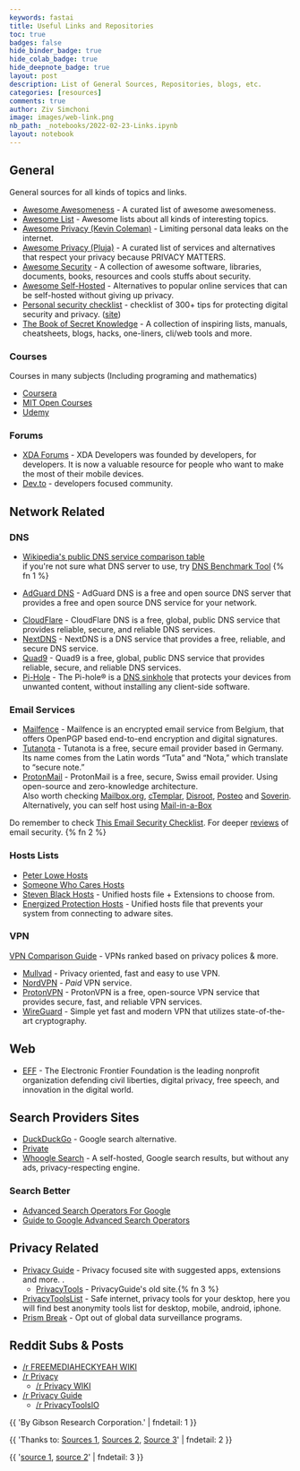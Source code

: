```yaml
---
keywords: fastai
title: Useful Links and Repositories
toc: true
badges: false
hide_binder_badge: true
hide_colab_badge: true
hide_deepnote_badge: true
layout: post
description: List of General Sources, Repositories, blogs, etc.
categories: [resources]
comments: true
author: Ziv Simchoni
image: images/web-link.png
nb_path: _notebooks/2022-02-23-Links.ipynb
layout: notebook
---
```


<!--
#################################################
### THIS FILE WAS AUTOGENERATED! DO NOT EDIT! ###
#################################################
# file to edit: _notebooks/2022-02-23-Links.ipynb
-->

<div class="container" id="notebook-container">
        
<div class="cell border-box-sizing text_cell rendered"><div class="inner_cell">
<div class="text_cell_render border-box-sizing rendered_html">
<h2 id="General">General<a class="anchor-link" href="#General"> </a></h2><p>General sources for all kinds of topics and links.</p>
<ul>
<li><a href="https://github.com/bayandin/awesome-awesomeness">Awesome Awesomeness</a> - A curated list of awesome awesomeness.</li>
<li><a href="https://github.com/sindresorhus/awesome">Awesome List</a> - Awesome lists about all kinds of interesting topics.</li>
<li><a href="https://github.com/KevinColemanInc/awesome-privacy">Awesome Privacy (Kevin Coleman)</a> - Limiting personal data leaks on the internet.</li>
<li><a href="https://github.com/pluja/awesome-privacy">Awesome Privacy (Pluja)</a> - A curated list of services and alternatives that respect your privacy because PRIVACY MATTERS.</li>
<li><a href="https://github.com/sbilly/awesome-security">Awesome Security</a> - A collection of awesome software, libraries, documents, books, resources and cools stuffs about security.</li>
<li><a href="https://github.com/awesome-selfhosted/awesome-selfhosted">Awesome Self-Hosted</a> - Alternatives to popular online services that can be self-hosted without giving up privacy.</li>
<li><a href="https://github.com/Lissy93/personal-security-checklist">Personal security checklist</a> - checklist of 300+ tips for protecting digital security and privacy. (<a href="https://security-list.js.org/#/">site</a>)</li>
<li><a href="https://github.com/trimstray/the-book-of-secret-knowledge">The Book of Secret Knowledge</a> - A collection of inspiring lists, manuals, cheatsheets, blogs, hacks, one-liners, cli/web tools and more.</li>
</ul>

</div>
</div>
</div>
<div class="cell border-box-sizing text_cell rendered"><div class="inner_cell">
<div class="text_cell_render border-box-sizing rendered_html">
<h3 id="Courses">Courses<a class="anchor-link" href="#Courses"> </a></h3><p>Courses in many subjects (Including programing and mathematics)</p>
<ul>
<li><a href="https://www.coursera.org">Coursera</a></li>
<li><a href="https://ocw.mit.edu/courses">MIT Open Courses</a></li>
<li><a href="https://www.udemy.com">Udemy</a></li>
</ul>

</div>
</div>
</div>
<div class="cell border-box-sizing text_cell rendered"><div class="inner_cell">
<div class="text_cell_render border-box-sizing rendered_html">
<h3 id="Forums">Forums<a class="anchor-link" href="#Forums"> </a></h3><ul>
<li><a href="https://forum.xda-developers.com">XDA Forums</a> - XDA Developers was founded by developers, for developers. It is now a valuable resource for people who want to make the most of their mobile devices.</li>
<li><a href="https://dev.to">Dev.to</a> - developers focused community.</li>
</ul>

</div>
</div>
</div>
<div class="cell border-box-sizing text_cell rendered"><div class="inner_cell">
<div class="text_cell_render border-box-sizing rendered_html">
<h2 id="Network-Related">Network Related<a class="anchor-link" href="#Network-Related"> </a></h2><h3 id="DNS">DNS<a class="anchor-link" href="#DNS"> </a></h3><ul>
<li><p><a href="https://en.wikipedia.org/wiki/Public_recursive_name_server">Wikipedia's public DNS service comparison table</a><br>
if you're not sure what DNS server to use, try <a href="https://www.grc.com/dns/benchmark.htm">DNS Benchmark Tool</a> {% fn 1 %}
<br></p>
</li>
<li><p><a href="https://adguard.com">AdGuard DNS</a> - AdGuard DNS is a free and open source DNS server that provides a free and open source DNS service for your network.</p>
</li>
<li><a href="https://cloudflare-dns.com/dns">CloudFlare</a> - CloudFlare DNS is a free, global, public DNS service that provides reliable, secure, and reliable DNS services.</li>
<li><a href="https://nextdns.io">NextDNS</a> - NextDNS is a DNS service that provides a free, reliable, and secure DNS service.</li>
<li><a href="https://www.quad9.net">Quad9</a> - Quad9 is a free, global, public DNS service that provides reliable, secure, and reliable DNS services.</li>
<li><a href="https://pi-hole.net">Pi-Hole</a> - The Pi-hole® is a <a href="https://en.wikipedia.org/wiki/DNS_sinkhole">DNS sinkhole</a> that protects your devices from unwanted content, without installing any client-side software.</li>
</ul>
<h3 id="Email-Services">Email Services<a class="anchor-link" href="#Email-Services"> </a></h3><ul>
<li><a href="https://mailfence.com">Mailfence</a> - Mailfence is an encrypted email service from Belgium, that offers OpenPGP based end-to-end encryption and digital signatures.</li>
<li><a href="https://tutanota.com">Tutanota</a> - Tutanota is a free, secure email provider based in Germany. Its name comes from the Latin words “Tuta” and “Nota,” which translate to “secure note.”</li>
<li><a href="https://protonmail.com">ProtonMail</a> - ProtonMail is a free, secure, Swiss email provider. Using open-source and zero-knowledge architecture.
<br>Also worth checking <a href="https://mailbox.org">Mailbox.org</a>, <a href="https://ctemplar.com">cTemplar</a>, <a href="https://disroot.org">Disroot</a>, <a href="https://posteo.de">Posteo</a> and <a href="https://soverin.net">Soverin</a>.  Alternatively, you can self host using <a href="https://mailinabox.email">Mail-in-a-Box</a></li>
</ul>
<p>Do remember to check <a href="https://security-list.js.org/#/README?id=emails">This Email Security Checklist</a>.
For deeper <a href="https://restoreprivacy.com/email/secure/">reviews</a> of email security.  {% fn 2 %}</p>
<h3 id="Hosts-Lists">Hosts Lists<a class="anchor-link" href="#Hosts-Lists"> </a></h3><ul>
<li><a href="https://pgl.yoyo.org/adservers/serverlist.php">Peter Lowe Hosts</a></li>
<li><a href="https://someonewhocares.org/hosts">Someone Who Cares Hosts</a></li>
<li><a href="https://github.com/StevenBlack/hosts">Steven Black Hosts</a> - Unified hosts file + Extensions to choose from.</li>
<li><a href="https://energized.pro">Energized Protection Hosts</a> - Unified hosts file that prevents your system from connecting to adware sites.</li>
</ul>
<h3 id="VPN">VPN<a class="anchor-link" href="#VPN"> </a></h3><p><a href="https://docs.google.com/spreadsheets/d/e/2PACX-1vRh1eSvC9A9hvNE9m1ZgfZQu5GtREEXtKQ25BmCLveYduOl4kVc5gDO7Mj28oOboAv-VTIMtY7JdKpP/pubhtml#">VPN Comparison Guide</a> - VPNs ranked based on privacy polices &amp; more.</p>
<ul>
<li><a href="https://mullvad.net/en/download/android/">Mullvad</a> - Privacy oriented, fast and easy to use VPN.</li>
<li><a href="https://nordvpn.com/download/android/">NordVPN</a> - <em>Paid</em> VPN service.</li>
<li><a href="https://protonapps.com">ProtonVPN</a> - ProtonVPN is a free, open-source VPN service that provides secure, fast, and reliable VPN services.</li>
<li><a href="https://www.wireguard.com/install/">WireGuard</a> - Simple yet fast and modern VPN that utilizes state-of-the-art cryptography.</li>
</ul>

</div>
</div>
</div>
<div class="cell border-box-sizing text_cell rendered"><div class="inner_cell">
<div class="text_cell_render border-box-sizing rendered_html">
<h2 id="Web">Web<a class="anchor-link" href="#Web"> </a></h2><ul>
<li><a href="https://www.eff.org">EFF</a> - The Electronic Frontier Foundation is the leading nonprofit organization defending civil liberties, digital privacy, free speech, and innovation in the digital world.</li>
</ul>
<h2 id="Search-Providers-Sites">Search Providers Sites<a class="anchor-link" href="#Search-Providers-Sites"> </a></h2><ul>
<li><a href="https://duckduckgo.com">DuckDuckGo</a> - Google search alternative.</li>
<li><a href="https://private.sh">Private</a></li>
<li><a href="https://github.com/benbusby/whoogle-search">Whoogle Search</a> - A self-hosted, Google search results, but without any ads, privacy-respecting engine.</li>
</ul>
<h3 id="Search-Better">Search Better<a class="anchor-link" href="#Search-Better"> </a></h3><ul>
<li><a href="https://ahrefs.com/blog/google-advanced-search-operators">Advanced Search Operators For Google</a></li>
<li><a href="https://www.searchenginejournal.com/google-search-operators-commands/215331">Guide to Google Advanced Search Operators</a></li>
</ul>

</div>
</div>
</div>
<div class="cell border-box-sizing text_cell rendered"><div class="inner_cell">
<div class="text_cell_render border-box-sizing rendered_html">
<h2 id="Privacy-Related">Privacy Related<a class="anchor-link" href="#Privacy-Related"> </a></h2><ul>
<li><a href="https://www.privacyguides.org">Privacy Guide</a> - Privacy focused site with suggested apps, extensions and more. .<ul>
<li><a href="https://www.privacytools.io">PrivacyTools</a> - PrivacyGuide's old site.{% fn 3 %}</li>
</ul>
</li>
<li><a href="https://privacytoolslist.com">PrivacyToolsList</a> - Safe internet, privacy tools for your desktop, here you will find best anonymity tools list for desktop, mobile, android, iphone.</li>
<li><a href="https://prism-break.org/en">Prism Break</a> - Opt out of global data surveillance programs.</li>
</ul>

</div>
</div>
</div>
<div class="cell border-box-sizing text_cell rendered"><div class="inner_cell">
<div class="text_cell_render border-box-sizing rendered_html">
<h2 id="Reddit-Subs-&amp;-Posts">Reddit Subs &amp; Posts<a class="anchor-link" href="#Reddit-Subs-&amp;-Posts"> </a></h2><ul>
<li><a href="https://www.reddit.com/r/FREEMEDIAHECKYEAH/wiki/index">/r FREEMEDIAHECKYEAH WIKI</a></li>
<li><a href="https://www.reddit.com/r/privacy">/r Privacy</a><ul>
<li><a href="https://www.reddit.com/r/privacy/wiki/index">/r Privacy WIKI</a></li>
</ul>
</li>
<li><a href="https://www.reddit.com/r/PrivacyGuides">/r Privacy Guide</a><ul>
<li><a href="https://www.reddit.com/r/privacytoolsIO">/r PrivacyToolsIO</a></li>
</ul>
</li>
</ul>

</div>
</div>
</div>
<div class="cell border-box-sizing text_cell rendered"><div class="inner_cell">
<div class="text_cell_render border-box-sizing rendered_html">
<p>{{ 'By Gibson Research Corporation.' | fndetail: 1 }}</p>
<p>{{ 'Thanks to: <a href="https://security-list.js.org/#/">Sources 1</a>, <a href="https://www.privacytools.io/#email">Sources 2</a>, <a href="https://restoreprivacy.com">Source 3</a>' | fndetail: 2 }}</p>
<p>{{ '<a href="https://www.reddit.com/r/privacytoolsIO/comments/pnql46/rprivacyguides_privacyguidesorg_what_you_need_to">source 1</a>, <a href="https://www.reddit.com/r/PrivacyGuides/comments/pnh9n8/what_happened_to_privacytools">source 2</a>' | fndetail: 3 }}</p>

</div>
</div>
</div>
</div>
 

